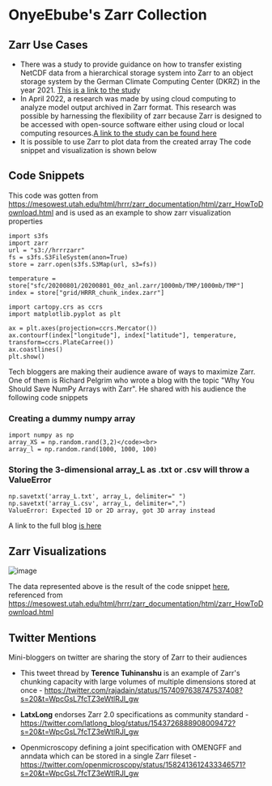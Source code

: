 # OnyeEbube's Zarr Collection

## Zarr Use Cases

- There was a study to provide guidance on how to transfer existing NetCDF data from a hierarchical storage system into Zarr to an object storage system by the German Climate Computing Center (DKRZ) in the year 2021. [This is a link to the study](https://presentations.copernicus.org/EGU21/EGU21-2442_presentation.pdf)
- In April 2022, a research was made by using cloud computing to analyze model output archived in Zarr format. This research was possible by harnessing the flexibility of zarr because Zarr is designed to be accessed with open-source software either using cloud or local computing resources.[A link to the study can be found here](https://journals.ametsoc.org/view/journals/atot/39/4/JTECH-D-21-0106.1.xml) 
- It is possible to use Zarr to plot data from the created array The code snippet and visualization is shown below
## Code Snippets
This code was gotten from https://mesowest.utah.edu/html/hrrr/zarr_documentation/html/zarr_HowToDownload.html and is used as an example to show zarr visualization properties

~~~
import s3fs
import zarr
url = "s3://hrrrzarr"
fs = s3fs.S3FileSystem(anon=True)
store = zarr.open(s3fs.S3Map(url, s3=fs))
~~~

~~~
temperature = store["sfc/20200801/20200801_00z_anl.zarr/1000mb/TMP/1000mb/TMP"]
index = store["grid/HRRR_chunk_index.zarr"]
~~~

~~~
import cartopy.crs as ccrs
import matplotlib.pyplot as plt

ax = plt.axes(projection=ccrs.Mercator())
ax.contourf(index["longitude"], index["latitude"], temperature, transform=ccrs.PlateCarree())
ax.coastlines()
plt.show()
~~~

Tech bloggers are making their audience aware of ways to maximize Zarr. One of them is Richard Pelgrim who wrote a blog with the topic "Why You Should Save NumPy Arrays with Zarr". He shared with his audience the following code snippets
### Creating a dummy numpy array

~~~
import numpy as np
array_XS = np.random.rand(3,2)</code><br>
array_l = np.random.rand(1000, 1000, 100)
~~~
### Storing the 3-dimensional array_L as .txt or .csv will throw a ValueError

~~~
np.savetxt('array_L.txt', array_L, delimiter=" ")
np.savetxt('array_L.csv', array_L, delimiter=",")
ValueError: Expected 1D or 2D array, got 3D array instead
~~~
A link to the full blog [is here](https://towardsdatascience.com/why-you-should-save-numpy-arrays-with-zarr-dabff4ae6c0c)
## Zarr Visualizations

![image](https://user-images.githubusercontent.com/101593852/197403790-96adf693-0530-4430-bb1d-26374c6d2b3d.png)

The data represented above is the result of the code snippet [here](https://github.com/OnyeEbube/beautiful-zarr/edit/main/_data/OnyeEbube/README.md#code-snippets), referenced from https://mesowest.utah.edu/html/hrrr/zarr_documentation/html/zarr_HowToDownload.html

## Twitter Mentions
Mini-bloggers on twitter are sharing the story of Zarr to their audiences<br>
- This tweet thread by **Terence Tuhinanshu** is an example of Zarr's chunking capacity with large volumes of multiple dimensions stored at once - https://twitter.com/rajadain/status/1574097638747537408?s=20&t=WpcGsL7fcTZ3eWtlRJl_gw
  
- **LatxLong** endorses Zarr 2.0 specifications as community standard - https://twitter.com/latlong_blog/status/1543726888908009472?s=20&t=WpcGsL7fcTZ3eWtlRJl_gw
  
- Openmicroscopy defining a joint specification with OMENGFF and anndata which can be stored in a single Zarr fileset - https://twitter.com/openmicroscopy/status/1582413612433346571?s=20&t=WpcGsL7fcTZ3eWtlRJl_gw
